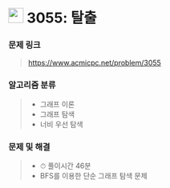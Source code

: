 # <img src="https://d2gd6pc034wcta.cloudfront.net/tier/11.svg" width="30">  3055: 탈출

### 문제 링크

> https://www.acmicpc.net/problem/3055



### 알고리즘 분류

>- 그래프 이론
>- 그래프 탐색
>- 너비 우선 탐색



### 문제 및 해결

>- ⏱ 풀이시간 46분
>- BFS를 이용한 단순 그래프 탐색 문제
